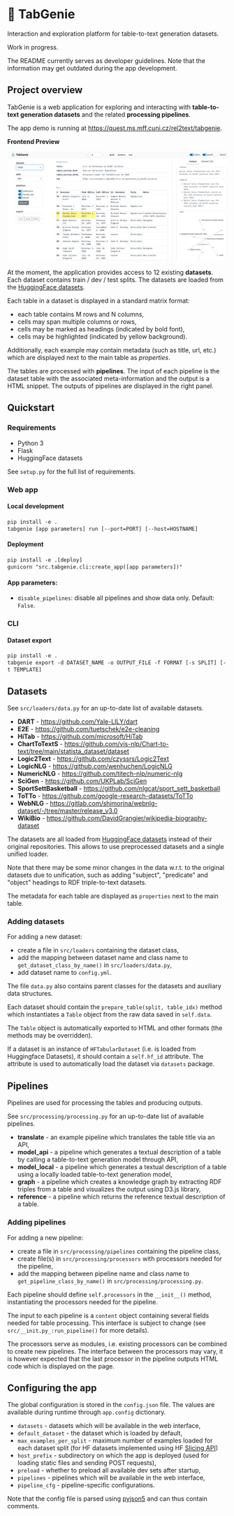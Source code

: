 # 🧞 TabGenie

Interaction and exploration platform for table-to-text generation datasets.

Work in progress.

The README currently serves as developer guidelines. Note that the information may get outdated during the app development.

## Project overview
TabGenie is a web application for exploring and interacting with **table-to-text generation datasets** and the related **processing pipelines**.

The app demo is running at https://quest.ms.mff.cuni.cz/rel2text/tabgenie.

**Frontend Preview**

![preview](img/preview.png)

At the moment, the application provides access to 12 existing **datasets**. Each dataset contains train / dev / test splits. The datasets are loaded from the [HuggingFace datasets](https://huggingface.co/datasets).

Each table in a dataset is displayed in a standard matrix format:
- each table contains M rows and N columns,
- cells may span multiple columns or rows,
- cells may be marked as headings (indicated by bold font),
- cells may be highlighted (indicated by yellow background).

Additionally, each example may contain metadata (such as title, url, etc.) which are displayed next to the main table as *properties*.

The tables are processed with **pipelines**. The input of each pipeline is the dataset table with the associated meta-information and the output is a HTML snippet. The outputs of pipelines are displayed in the right panel.

## Quickstart
### Requirements
- Python 3
- Flask
- HuggingFace datasets

See `setup.py` for the full list of requirements.

### Web app
#### Local development
```
pip install -e .
tabgenie [app parameters] run [--port=PORT] [--host=HOSTNAME]
```
#### Deployment
```
pip install -e .[deploy]
gunicorn "src.tabgenie.cli:create_app([app parameters])"
```

#### App parameters:
* `disable_pipelines`: disable all pipelines and show data only. Default: `False`.

### CLI
#### Dataset export
```
pip install -e .
tabgenie export -d DATASET_NAME -o OUTPUT_FILE -f FORMAT [-s SPLIT] [-t TEMPLATE]
```

## Datasets

See `src/loaders/data.py` for an up-to-date list of available datasets.
- **DART** - https://github.com/Yale-LILY/dart
- **E2E** - https://github.com/tuetschek/e2e-cleaning
- **HiTab** - https://github.com/microsoft/HiTab
- **ChartToTextS** - https://github.com/vis-nlp/Chart-to-text/tree/main/statista_dataset/dataset
- **Logic2Text** - https://github.com/czyssrs/Logic2Text
- **LogicNLG** - https://github.com/wenhuchen/LogicNLG
- **NumericNLG** - https://github.com/titech-nlp/numeric-nlg
- **SciGen** - https://github.com/UKPLab/SciGen
- **SportSettBasketball** - https://github.com/nlgcat/sport_sett_basketball
- **ToTTo** - https://github.com/google-research-datasets/ToTTo
- **WebNLG** - https://gitlab.com/shimorina/webnlg-dataset/-/tree/master/release_v3.0
- **WikiBio** - https://github.com/DavidGrangier/wikipedia-biography-dataset


The datasets are all loaded from [HuggingFace datasets](https://huggingface.co/datasets) instead of their original repositories. This allows to use preprocessed datasets and a single unified loader.

Note that there may be some minor changes in the data w.r.t. to the original datasets due to unification, such as adding "subject", "predicate" and "object" headings to RDF triple-to-text datasets.

The metadata for each table are displayed as `properties` next to the main table.

### Adding datasets
For adding a new dataset:
- create a file in `src/loaders` containing the dataset class,
- add the mapping between dataset name and class name to `get_dataset_class_by_name()` in `src/loaders/data.py`, 
- add dataset name to `config.yml`.

The file `data.py` also contains parent classes for the datasets and auxiliary data structures. 

Each dataset should contain the `prepare_table(split, table_idx)` method which instantiates a `Table` object from the raw data saved in `self.data`.

The `Table` object is automatically exported to HTML and other formats (the methods may be overridden).

If a dataset is an instance of `HFTabularDataset` (i.e. is loaded from Huggingface Datasets), it should contain a `self.hf_id` attribute. The attribute is used to automatically load the dataset via `datasets` package.

## Pipelines
Pipelines are used for processing the tables and producing outputs.

See `src/processing/processing.py` for an up-to-date list of available pipelines.
- **translate** - an example pipeline which translates the table title via an API,
- **model_api** - a pipeline which generates a textual description of a table by calling a table-to-text generation model through API,
- **model_local** - a pipeline which generates a textual description of a table using a locally loaded table-to-text generation model,
- **graph** - a pipeline which creates a knowledge graph by extracting RDF triples from a table and visualizes the output using D3.js library,
- **reference** - a pipeline which returns the reference textual description of a table.

### Adding pipelines
For adding a new pipeline:
- create a file in `src/processing/pipelines` containing the pipeline class,
- create file(s) in `src/processing/processors` with processors needed for the pipeline,
- add the mapping between pipeline name and class name to `get_pipeline_class_by_name()` in `src/processing/processing.py`. 

Each pipeline should define `self.processors` in the `__init__()` method, instantiating the processors needed for the pipeline.

The input to each pipeline is a `content` object containing several fields needed for table processing. This interface is subject to change (see `src/__init.py_:run_pipeline()` for more details).

The processors serve as modules, i.e. existing processors can be combined to create new pipelines. The interface between the processors may vary, it is however expected that the last processor in the pipeline outputs HTML code which is displayed on the page.

## Configuring the app
The global configuration is stored in the `config.json` file. The values are available during runtime through `app.config` dictionary.

- `datasets` - datasets which will be available in the web interface,
- `default_dataset` - the dataset which is loaded by default,
- `max_examples_per_split` - maximum number of examples loaded for each dataset split (for HF datasets implemented using HF [Slicing API](https://huggingface.co/docs/datasets/v1.11.0/splits.html))
- `host_prefix` - subdirectory on which the app is deployed (used for loading static files and sending POST requests),
- `preload` - whether to preload all available dev sets after startup,
- `pipelines` - pipelines which will be available in the web interface,
- `pipeline_cfg` - pipeline-specific configurations.

Note that the config file is parsed using [pyjson5](https://pypi.org/project/pyjson5/) and can thus contain comments.
